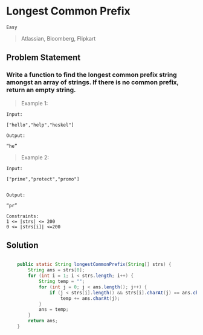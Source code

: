 # Longest Common Prefix

`Easy`

> Atlassian, Bloomberg, Flipkart

## Problem Statement

### Write a function to find the longest common prefix string amongst an array of strings. If there is no common prefix, return an empty string.

> Example 1:

```
Input:

["hello","help","heskel"]

Output:

“he”

```

> Example 2:

```
Input:

["prime","protect","promo"]


Output:

“pr”

```

```
Constraints:
1 <= |strs| <= 200
0 <= |strs[i]| <=200

```

## Solution

```java

    public static String longestCommonPrefix(String[] strs) {
        String ans = strs[0];
        for (int i = 1; i < strs.length; i++) {
            String temp = "";
            for (int j = 0; j < ans.length(); j++) {
                if (j < strs[i].length() && strs[i].charAt(j) == ans.charAt(j))
                    temp += ans.charAt(j);
            }
            ans = temp;
        }
        return ans;
    }
```
